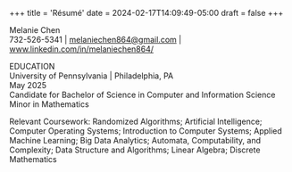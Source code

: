 +++
title = 'Résumé'
date = 2024-02-17T14:09:49-05:00
draft = false
+++


Melanie Chen\
732-526-5341 | melaniechen864@gmail.com | www.linkedin.com/in/melaniechen864/

EDUCATION\
University of Pennsylvania | Philadelphia, PA\
May 2025\
Candidate for Bachelor of Science in Computer and Information Science\
Minor in Mathematics

Relevant Coursework: Randomized Algorithms; Artificial Intelligence; Computer Operating Systems; Introduction to Computer Systems; Applied Machine Learning; Big
Data Analytics; Automata, Computability, and Complexity; Data Structure and Algorithms; Linear Algebra; Discrete Mathematics